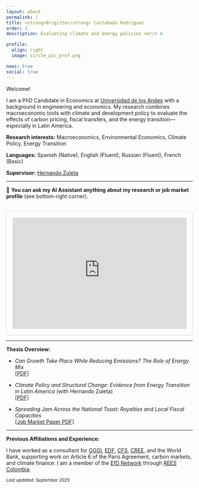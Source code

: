```yaml
---
layout: about
permalink: /
title: <strong>Brigitte</strong> Castañeda Rodríguez
order: 1
description: Evaluating climate and energy policies <br/> #

profile:
  align: right
  image: circle_pic_prof.png

news: true
social: true
---
```

Welcome!

I am a PhD Candidate in Economics at [Universidad de los Andes](https://economia.uniandes.edu.co/) with a background in engineering and economics. My research combines macroeconomic tools with climate and development policy to evaluate the effects of carbon pricing, fiscal transfers, and the energy transition—especially in Latin America.

**Research interests:** Macroeconomics, Environmental Economics, Climate Policy, Energy Transition

**Languages:** Spanish (Native), English (Fluent), Russian (Fluent), French (Basic)  

**Supervisor:** [Hernando Zuleta](https://scholar.google.com/citations?user=CgFQtFIAAAAJ&hl=en)

---
📌 **You can ask my AI Assistant anything about my research or job market profile** (see bottom-right corner).
<div class="ai-agent-container" style="border: 1px solid #ddd; padding: 1rem; border-radius: 8px; margin-top: 2rem; box-shadow: 0 2px 4px rgba(0,0,0,0.05);">
<iframe
src="https://brigitte-chatbot-667403711390.us-central1.run.app"
style="width: 100%; height: 300px; border: none; border-radius: 4px;"
title="Brigitte's AI Assistant">
</iframe>
</div>



---
**Thesis Overview:**

- *Can Growth Take Place While Reducing Emissions? The Role of Energy Mix*  
  [[PDF]](assets/docs/Can_growth_take_place_while_reducing_emissions.pdf)

- *Climate Policy and Structural Change: Evidence from Energy Transition in Latin America* (with Hernando Zuleta)  
  [[PDF]](assets/docs/Structural_change_and_climate_policies.pdf)

- *Spreading Jam Across the National Toast: Royalties and Local Fiscal Capacities*  
  [[Job Market Paper PDF]](assets/docs/JMP_Brigitte_Castaneda.pdf)

---
**Previous Affiliations and Experience:**

I have worked as a consultant for [GGGI](https://gggi.org/), [EDF](https://www.edf.org/), [CFS](https://cfs.uniandes.edu.co/es/), [CREE](https://creenergia.org/), and the World Bank, supporting work on Article 6 of the Paris Agreement, carbon markets, and climate finance. I am a member of the [EfD Network](https://www.efdinitiative.org/) through [REES Colombia](https://reesefdcolombia.uniandes.edu.co/).

<small>*Last updated: September 2025*</small>